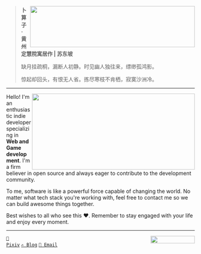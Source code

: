 <div>

<img src="https://github-readme-stats.vercel.app/api?username=RiverTwilight&show_icons=true&hide_title=true&hide=contribs&include_all_commits=true" align="right" height="110" width="440">

> **卜算子 · 黄州定慧院寓居作 | 苏东坡**
> 
> 缺月挂疏桐，漏断人初静。时见幽人独往来，缥缈孤鸿影。
> 
> 惊起却回头，有恨无人省。拣尽寒枝不肯栖，寂寞沙洲冷。

</div>

<hr/>

<div>
  
<img src="https://github-readme-stats.vercel.app/api/top-langs/?username=rivertwilight&hide=shaderlab,jupyter+notebook,mathematica&hide_progress=true&langs_count=8" align="right" height="203" width="435">

Hello! I'm an enthusiastic indie developer specializing in **Web and Game development**. I'm a firm believer in open source and always eager to contribute to the development community.

To me, software is like a powerful force capable of changing the world. No matter what tech stack you're working with, feel free to contact me so we can build awesome things together.

Best wishes to all who see this ❤️. Remember to stay engaged with your life and enjoy every moment.

</div>
<hr />

<img src="https://komarev.com/ghpvc/?username=rivertwilight" height="20" width="118" align="right">

<code>[🎨 Pixiv](https://www.pixiv.net/en/users/35572742)</code> <code>[✍️ Blog](https://rene.wang)</code> <code>[📧 Email](mailto:contact@rene.wang)</code>
